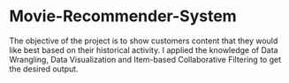 # Movie-Recommender-System

The objective of the project is to show customers content that they would like best based on their historical activity. I applied the knowledge of Data Wrangling, Data Visualization and Item-based Collaborative Filtering to get the desired output.
